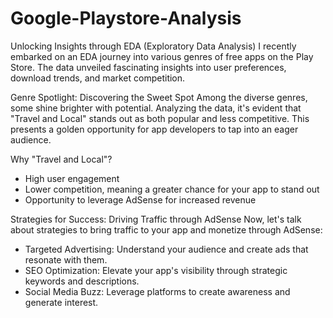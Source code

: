 # Google-Playstore-Analysis

Unlocking Insights through EDA (Exploratory Data Analysis) 
I recently embarked on an EDA journey into various genres of free apps on the Play Store. The data unveiled fascinating insights into user preferences, download trends, and market competition. 

Genre Spotlight: Discovering the Sweet Spot 
Among the diverse genres, some shine brighter with potential. Analyzing the data, it's evident that "Travel and Local" stands out as both popular and less competitive. This presents a golden opportunity for app developers to tap into an eager audience.

Why "Travel and Local"? 
- High user engagement
- Lower competition, meaning a greater chance for your app to stand out
- Opportunity to leverage AdSense for increased revenue

Strategies for Success: Driving Traffic through AdSense 
Now, let's talk about strategies to bring traffic to your app and monetize through AdSense:
- Targeted Advertising: Understand your audience and create ads that resonate with them.
- SEO Optimization: Elevate your app's visibility through strategic keywords and descriptions.
- Social Media Buzz: Leverage platforms to create awareness and generate interest.
